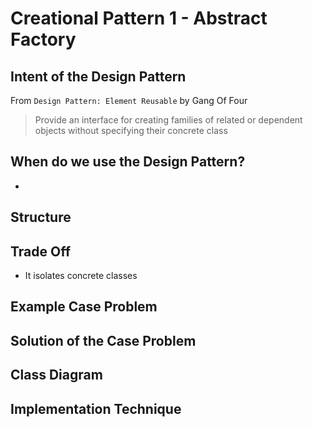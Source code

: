 # Creational Pattern 1 - Abstract Factory

Intent of the Design Pattern
-
From `Design Pattern: Element Reusable` by Gang Of Four
> Provide an interface for creating families of related or dependent objects without specifying their concrete class

When do we use the Design Pattern?
-
- 

Structure
-

Trade Off
-
- It isolates concrete classes

Example Case Problem
-

Solution of the Case Problem
-

Class Diagram
-

Implementation Technique
-

